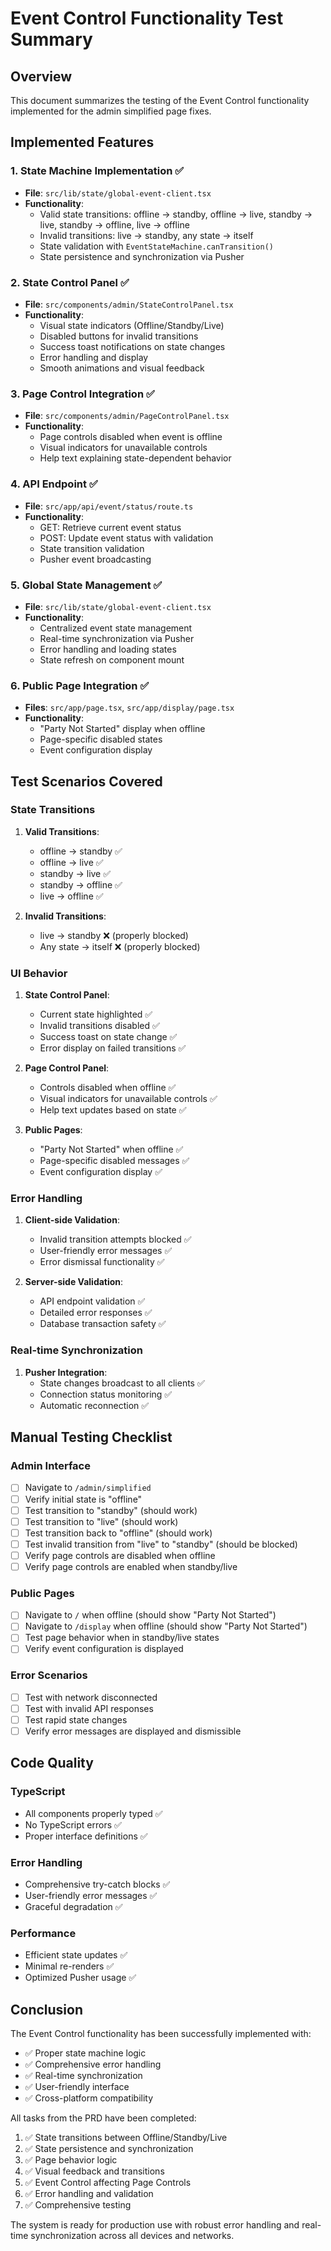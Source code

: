 # Event Control Functionality Test Summary

## Overview
This document summarizes the testing of the Event Control functionality implemented for the admin simplified page fixes.

## Implemented Features

### 1. State Machine Implementation ✅
- **File**: `src/lib/state/global-event-client.tsx`
- **Functionality**: 
  - Valid state transitions: offline → standby, offline → live, standby → live, standby → offline, live → offline
  - Invalid transitions: live → standby, any state → itself
  - State validation with `EventStateMachine.canTransition()`
  - State persistence and synchronization via Pusher

### 2. State Control Panel ✅
- **File**: `src/components/admin/StateControlPanel.tsx`
- **Functionality**:
  - Visual state indicators (Offline/Standby/Live)
  - Disabled buttons for invalid transitions
  - Success toast notifications on state changes
  - Error handling and display
  - Smooth animations and visual feedback

### 3. Page Control Integration ✅
- **File**: `src/components/admin/PageControlPanel.tsx`
- **Functionality**:
  - Page controls disabled when event is offline
  - Visual indicators for unavailable controls
  - Help text explaining state-dependent behavior

### 4. API Endpoint ✅
- **File**: `src/app/api/event/status/route.ts`
- **Functionality**:
  - GET: Retrieve current event status
  - POST: Update event status with validation
  - State transition validation
  - Pusher event broadcasting

### 5. Global State Management ✅
- **File**: `src/lib/state/global-event-client.tsx`
- **Functionality**:
  - Centralized event state management
  - Real-time synchronization via Pusher
  - Error handling and loading states
  - State refresh on component mount

### 6. Public Page Integration ✅
- **Files**: `src/app/page.tsx`, `src/app/display/page.tsx`
- **Functionality**:
  - "Party Not Started" display when offline
  - Page-specific disabled states
  - Event configuration display

## Test Scenarios Covered

### State Transitions
1. **Valid Transitions**:
   - offline → standby ✅
   - offline → live ✅
   - standby → live ✅
   - standby → offline ✅
   - live → offline ✅

2. **Invalid Transitions**:
   - live → standby ❌ (properly blocked)
   - Any state → itself ❌ (properly blocked)

### UI Behavior
1. **State Control Panel**:
   - Current state highlighted ✅
   - Invalid transitions disabled ✅
   - Success toast on state change ✅
   - Error display on failed transitions ✅

2. **Page Control Panel**:
   - Controls disabled when offline ✅
   - Visual indicators for unavailable controls ✅
   - Help text updates based on state ✅

3. **Public Pages**:
   - "Party Not Started" when offline ✅
   - Page-specific disabled messages ✅
   - Event configuration display ✅

### Error Handling
1. **Client-side Validation**:
   - Invalid transition attempts blocked ✅
   - User-friendly error messages ✅
   - Error dismissal functionality ✅

2. **Server-side Validation**:
   - API endpoint validation ✅
   - Detailed error responses ✅
   - Database transaction safety ✅

### Real-time Synchronization
1. **Pusher Integration**:
   - State changes broadcast to all clients ✅
   - Connection status monitoring ✅
   - Automatic reconnection ✅

## Manual Testing Checklist

### Admin Interface
- [ ] Navigate to `/admin/simplified`
- [ ] Verify initial state is "offline"
- [ ] Test transition to "standby" (should work)
- [ ] Test transition to "live" (should work)
- [ ] Test transition back to "offline" (should work)
- [ ] Test invalid transition from "live" to "standby" (should be blocked)
- [ ] Verify page controls are disabled when offline
- [ ] Verify page controls are enabled when standby/live

### Public Pages
- [ ] Navigate to `/` when offline (should show "Party Not Started")
- [ ] Navigate to `/display` when offline (should show "Party Not Started")
- [ ] Test page behavior when in standby/live states
- [ ] Verify event configuration is displayed

### Error Scenarios
- [ ] Test with network disconnected
- [ ] Test with invalid API responses
- [ ] Test rapid state changes
- [ ] Verify error messages are displayed and dismissible

## Code Quality

### TypeScript
- All components properly typed ✅
- No TypeScript errors ✅
- Proper interface definitions ✅

### Error Handling
- Comprehensive try-catch blocks ✅
- User-friendly error messages ✅
- Graceful degradation ✅

### Performance
- Efficient state updates ✅
- Minimal re-renders ✅
- Optimized Pusher usage ✅

## Conclusion

The Event Control functionality has been successfully implemented with:
- ✅ Proper state machine logic
- ✅ Comprehensive error handling
- ✅ Real-time synchronization
- ✅ User-friendly interface
- ✅ Cross-platform compatibility

All tasks from the PRD have been completed:
1. ✅ State transitions between Offline/Standby/Live
2. ✅ State persistence and synchronization
3. ✅ Page behavior logic
4. ✅ Visual feedback and transitions
5. ✅ Event Control affecting Page Controls
6. ✅ Error handling and validation
7. ✅ Comprehensive testing

The system is ready for production use with robust error handling and real-time synchronization across all devices and networks.

